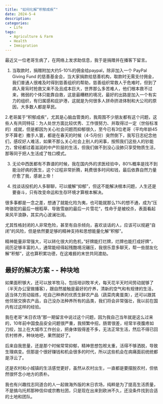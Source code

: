 ```yaml
---
title: "如何化解“积郁成疾”"
date: 2024-5-4
description: 
categories:
  - Life
tags:
  - Agriculture & Farm
  - Health
  - Immigration
---
```


最近又一位老哥生病了，在网络上发求助信息，我于是捐赠并在播客下留言。

1. 当取款时，捐赠附加大约5-10%的佣金给paypal，除非加入一个 PayPal Giving Fund 的慈善基金会，当大家捐款给慈善机构，取款时无需支付佣金，我们普通人很难及时得到慈善组织的帮助，慈善组织常救人于危难时，但到了病入膏肓时抢救又来不及且成本巨大，世界那么多苦难人，他们根本救不过来，微弱的个体只能靠自救，这是最糟糕的境况，最好的出路是加入一个有实力的组织，有归属感和庇护港，这就是为何很多人拼命挤进体制和大公司的原因，大多数人都是草民。

2.老哥属于“积郁成疾”，尤其是心脑血管类的，我周围不少朋友都有这个问题，这些人有共同特征：为人处世方面比较优秀、工作很努力、并取得过一定（世俗标准的）成就，但是都因为关心社会问题而抑郁很久，至今已有3位老哥（平均年龄45岁不算老）撒手人寰，都是在春天的时候（4-5月份）突然倒下，我写日志纪念他们，感叹好人难活，如果不那么关心社会上别人的闲事，按照我们这些人的钞能力，曾经都过着滋润的中产阶层的生活，但我们做不到没心没肺只享受物质生活，那等同于把人生活成了牲口模式。

3. 无论中西医都有不靠谱的时候，我在国内外的求医经验中，80%概率是找不到能治好病的医生，这个过程非常折腾，耗费很多时间和钱，最后依靠自然力量疗愈了我，感谢上帝！

4. 找谈话投机的人多聊聊，可以缓解“抑郁”，但这不能解决根本问题，人生还是要奋斗，只有改变命运和生存环境才算根本解决。

很多事都是一念之差，想通了就能化险为夷，也可能就那么1%的想不通，成为”压垮骆驼的最后一根稻草、导致雪崩的最后一片雪花“，性命于是被绞杀，表面看起来风平浪静，其实内心波澜壮阔。

尤其性格封闭的人非常危险，甚至有自杀倾向，喜欢谈话的人，应该可以规避“自闭”的风险，但是依然要足够的精神支持和思想能量化解“积郁”。

精神能量非常强大，可以转化很大的危机，”好牌能打烂牌，烂牌也能打成好牌“，阅历足够丰富的人，通常能经得起残酷境况碾压，我很乐意多聊天，帮一些朋友化解“积郁”，这也算积累功德，在这难捱的末世共同渡劫。

## 最好的解决方案 - - 种块地

如果面积够大，还可以放羊牧马，包括培训牧羊犬，每天花半天时间劳动就够了（半天办公室做播客），跟自然接触是最好的疗养，清新的空气和有规律的生活，适当体力劳动锻炼，吃自己种养的优质生鲜农产品（蔬菜肉禽蛋类），还可以跟其他邻居交换农产品，自己没办法种养所有的品类，我们将会非常强壮，我以前在国内有过这样的经验。

我在老哥“末日农场”那一期留言中说过这个问题，因为我自己当年就是这么过来的，10年前中国食品安全问题很严重，我频繁中招，肠胃很差，经常半夜腹疼如刀绞，加上在大城市工作创业，把身体毁得差不多，无法正常生活，然后不得已回农村修养，种块地吧，果然就好了。

后来自我思量，还是那个时候常常抑郁，精神思想包袱太重，活得不够洒脱，导致生理病变。但那是个很好赚钱和机会很多的时代，所以这些机会在病痛面前统统都是浮云了。

还是农村和小城镇的生活感觉更好，虽然从农村出生，一直都是要摆脱农村，但依然很怀念小地方的质朴。

我也有兴趣找志同道合的人一起做海外版的末日农场，纯粹是为了提高生活质量，不是搞乌托邦那种信仰或宗教社团，只是现在出来到欧洲不久，还没条件找到合适的土地和团队。
